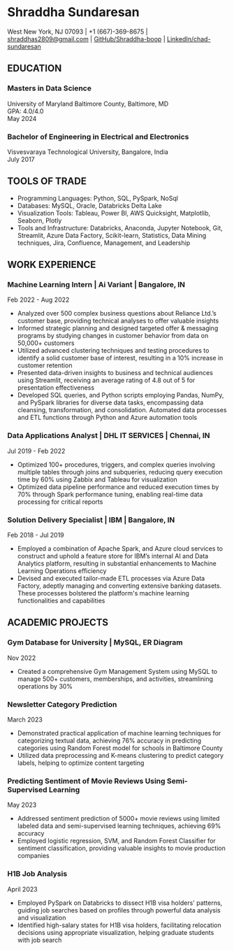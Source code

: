 # Shraddha Sundaresan
West New York, NJ 07093 | +1 (667)-369-8675 | shraddhas2809@gmail.com | [GitHub/Shraddha-boop](https://github.com/Shraddha-boop) | [LinkedIn/chad-sundaresan](https://www.linkedin.com/in/chad-sundaresan)

## EDUCATION
### Masters in Data Science
University of Maryland Baltimore County, Baltimore, MD  
GPA: 4.0/4.0  
May 2024

### Bachelor of Engineering in Electrical and Electronics
Visvesvaraya Technological University, Bangalore, India  
July 2017

## TOOLS OF TRADE
- Programming Languages: Python, SQL, PySpark, NoSql
- Databases: MySQL, Oracle, Databricks Delta Lake
- Visualization Tools: Tableau, Power BI, AWS Quicksight, Matplotlib, Seaborn, Plotly
- Tools and Infrastructure: Databricks, Anaconda, Jupyter Notebook, Git, Streamlit, Azure Data Factory, Scikit-learn, Statistics, Data Mining techniques, Jira, Confluence, Management, and Leadership

## WORK EXPERIENCE
### Machine Learning Intern | Ai Variant | Bangalore, IN
Feb 2022 - Aug 2022
- Analyzed over 500 complex business questions about Reliance Ltd.’s customer base, providing technical analyses to offer valuable insights
- Informed strategic planning and designed targeted offer & messaging programs by studying changes in customer behavior from data on 50,000+ customers
- Utilized advanced clustering techniques and testing procedures to identify a solid customer base of interest, resulting in a 10% increase in customer retention
- Presented data-driven insights to business and technical audiences using Streamlit, receiving an average rating of 4.8 out of 5 for presentation effectiveness
- Developed SQL queries, and Python scripts employing Pandas, NumPy, and PySpark libraries for diverse data tasks, encompassing data cleansing, transformation, and consolidation. Automated data processes and ETL functions through Python and Azure automation tools

### Data Applications Analyst | DHL IT SERVICES | Chennai, IN
Jul 2019 - Feb 2022
- Optimized 100+ procedures, triggers, and complex queries involving multiple tables through joins and subqueries, reducing query execution time by 60% using Zabbix and Tableau for visualization
- Optimized data pipeline performance and reduced execution times by 70% through Spark performance tuning, enabling real-time data processing for critical reports

### Solution Delivery Specialist | IBM | Bangalore, IN
Feb 2018 - Jul 2019
- Employed a combination of Apache Spark, and Azure cloud services to construct and uphold a feature store for IBM’s internal AI and Data Analytics platform, resulting in substantial enhancements to Machine Learning Operations efficiency
- Devised and executed tailor-made ETL processes via Azure Data Factory, adeptly managing and converting extensive banking datasets. These processes bolstered the platform's machine learning functionalities and capabilities

## ACADEMIC PROJECTS
### Gym Database for University | MySQL, ER Diagram
Nov 2022
- Created a comprehensive Gym Management System using MySQL to manage 500+ customers, memberships, and activities, streamlining operations by 30%

### Newsletter Category Prediction
March 2023
- Demonstrated practical application of machine learning techniques for categorizing textual data, achieving 76% accuracy in predicting categories using Random Forest model for schools in Baltimore County
- Utilized data preprocessing and K-means clustering to predict category labels, helping to optimize content targeting

### Predicting Sentiment of Movie Reviews Using Semi-Supervised Learning
May 2023
- Addressed sentiment prediction of 5000+ movie reviews using limited labeled data and semi-supervised learning techniques, achieving 69% accuracy
- Employed logistic regression, SVM, and Random Forest Classifier for sentiment classification, providing valuable insights to movie production companies

### H1B Job Analysis
April 2023
- Employed PySpark on Databricks to dissect H1B visa holders' patterns, guiding job searches based on profiles through powerful data analysis and visualization
- Identified high-salary states for H1B visa holders, facilitating relocation decisions using appropriate visualization, helping graduate students with job search
